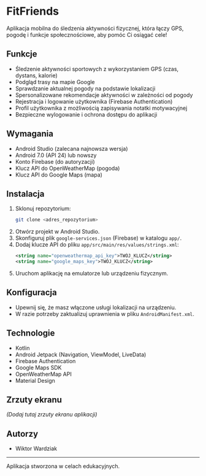 # FitFriends

Aplikacja mobilna do śledzenia aktywności fizycznej, która łączy GPS, pogodę i funkcje społecznościowe, aby pomóc Ci osiągać cele!

## Funkcje
- Śledzenie aktywności sportowych z wykorzystaniem GPS (czas, dystans, kalorie)
- Podgląd trasy na mapie Google
- Sprawdzanie aktualnej pogody na podstawie lokalizacji
- Spersonalizowane rekomendacje aktywności w zależności od pogody
- Rejestracja i logowanie użytkownika (Firebase Authentication)
- Profil użytkownika z możliwością zapisywania notatki motywacyjnej
- Bezpieczne wylogowanie i ochrona dostępu do aplikacji

## Wymagania
- Android Studio (zalecana najnowsza wersja)
- Android 7.0 (API 24) lub nowszy
- Konto Firebase (do autoryzacji)
- Klucz API do OpenWeatherMap (pogoda)
- Klucz API do Google Maps (mapa)

## Instalacja
1. Sklonuj repozytorium:
   ```bash
   git clone <adres_repozytorium>
   ```
2. Otwórz projekt w Android Studio.
3. Skonfiguruj plik `google-services.json` (Firebase) w katalogu `app/`.
4. Dodaj klucze API do pliku `app/src/main/res/values/strings.xml`:
   ```xml
   <string name="openweathermap_api_key">TWÓJ_KLUCZ</string>
   <string name="google_maps_key">TWÓJ_KLUCZ</string>
   ```
5. Uruchom aplikację na emulatorze lub urządzeniu fizycznym.

## Konfiguracja
- Upewnij się, że masz włączone usługi lokalizacji na urządzeniu.
- W razie potrzeby zaktualizuj uprawnienia w pliku `AndroidManifest.xml`.

## Technologie
- Kotlin
- Android Jetpack (Navigation, ViewModel, LiveData)
- Firebase Authentication
- Google Maps SDK
- OpenWeatherMap API
- Material Design

## Zrzuty ekranu
*(Dodaj tutaj zrzuty ekranu aplikacji)*

## Autorzy
- Wiktor Wardziak

---
Aplikacja stworzona w celach edukacyjnych. 